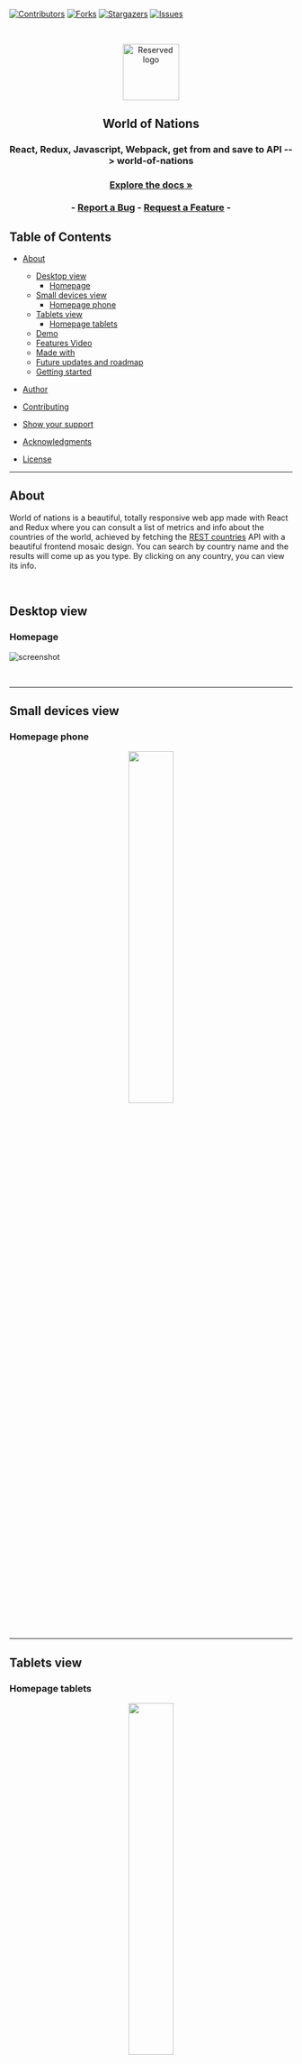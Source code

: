 [![Contributors][contributors-shield]][contributors-url]
[![Forks][forks-shield]][forks-url]
[![Stargazers][stars-shield]][stars-url]
[![Issues][issues-shield]][issues-url]

<!-- PROJECT LOGO -->

<br />
<p align="center">
  <a href="https://github.com/Meltrust/world-of-nations" style="text-decoration: none;">
    <img src="/assets/logo.png" alt="Reserved logo" width="100" height="100" align="center">
  </a>

  <h2 align="center">World of Nations</h2>

  <h3 align="center"> React, Redux, Javascript, Webpack, get from and save to API --> world-of-nations<h3>
  <p align="center">
    <a href="#table-of-contents"><strong>Explore the docs »</strong></a>
    <br />
    <br />
    -
    <a href="https://github.com/Meltrust/world-of-nations/issues">Report a Bug</a>
    -
    <a href="https://github.com/Meltrust/world-of-nations/issues">Request a Feature</a>
    -
  </p>
</p>

<!-- TABLE OF CONTENTS -->

## Table of Contents

- [About](#about)

  - [Desktop view](#desktop-view)
    - [Homepage](#homepage)
  - [Small devices view](#small-devices-view)
    - [Homepage phone](#homepage-phone)
  - [Tablets view](#tablets-view)
    - [Homepage tablets](#homepage-tablets)
  - [Demo](#demo)
  - [Features Video](#features-video)
  - [Made with](#made-with)
  - [Future updates and roadmap](#future-updates-and-roadmap)
  - [Getting started](#getting-started)
 
- [Author](#author)
- [Contributing](#contributing)
- [Show your support](#show-your-support)
- [Acknowledgments](#acknowledgments)
- [License](#license)

<hr />
  
## About

World of nations is a beautiful, totally responsive web app made with React and Redux where you can consult a list of metrics and info about the countries of the world, achieved by fetching the [REST countries](https://restcountries.com/) API with a beautiful frontend mosaic design. You can search by country name and the results will come up as you type. By clicking on any country, you can view its info. 
  
<br />
  
## Desktop view  
  
### Homepage

  
![screenshot](./assets/home-view-large.png)
  
  
<br />

<hr />
  
## Small devices view
  
### Homepage phone
  
<p align="center" width="100%">
    <img width="40%" src="./assets/home-view-small.png"> 
</p>

<hr />
  
## Tablets view
  
### Homepage tablets
  
<p align="center" width="100%">
    <img width="40%" src="./assets/home-view-tablet.png"> 
</p>
  
<hr />

## Features video

https://www.loom.com/share/94307a4dd903485cb31a063b0efe72a6

## Demo

[Visit World of Nations!](https://meltrust.github.io/world-of-nations/) 

## Made with

- Javascript ✔️
- Webpack ✔️
- React ✔️
- Redux ✔️
- Twitter Bootstrap ✔️
- CSS3 ✔️
- HTML5 ✔️

## Future Updates and Roadmap

- More general styling
- Categorization
- Covid-19 live data (extra API)

## Getting Started

To get a local copy up and running follow these simple example steps:

1. Under the repository name, click the Clone or download green button.

<br />

![clone](https://user-images.githubusercontent.com/53324035/73660989-4451aa80-4667-11ea-8a89-176f89d6548a.png)
  
<br />

2. Copy the URL given by clicking the clipboard button

3. Open a terminal window in your local machine and change the current directory to the one you want the clone directory to be made.

4. Type  git clone and then paste the URL you previusly copied to the clipboard

5. Change the current directory to the newly created folder

6. In your terminal, `npm install` to install the dependencies.

8. Now run `npm start` and the app should appear on your browser.

## Author

👤 **Miguel Tapia**

- Github: [@meltrust](https://github.com/meltrust)
- Linkedin: [linkedin](https://www.linkedin.com/in/meltrust/)
- Or talk to me directly at: original.mtapia@outlook.com
  
## Contributing

🤝 Contributions, issues and feature requests are welcome!

Feel free to check the [issues page](issues/).

## Show your support

Give a ⭐️ if you like this project!

## Acknowledgments

- Hat tip to anyone whose code was used
- Inspiration
- etc

## License

📝 This project is [MIT](lic.url) licensed.

<!-- MARKDOWN LINKS & IMAGES -->
<!-- https://www.markdownguide.org/basic-syntax/#reference-style-links -->

[contributors-shield]: https://img.shields.io/github/contributors/Meltrust/world-of-nations.svg?style=flat-square
[contributors-url]: https://github.com/Meltrust/world-of-nations/graphs/contributors
[forks-shield]: https://img.shields.io/github/forks/Meltrust/world-of-nations
[forks-url]: https://github.com/Meltrust/world-of-nations/network/members
[stars-shield]: https://img.shields.io/github/stars/Meltrust/world-of-nations
[stars-url]: https://github.com/Meltrust/world-of-nations/stargazers
[issues-shield]: https://img.shields.io/github/issues/Meltrust/world-of-nations.svg?style=flat-square
[issues-url]: https://github.com/Meltrust/world-of-nations/issues
